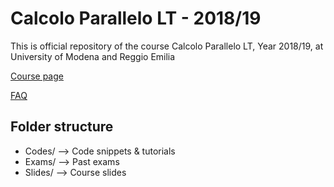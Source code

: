 # Calcolo Parallelo LT - 2018/19
This is official repository of the course Calcolo Parallelo LT, Year 2018/19, at University of Modena and Reggio Emilia

<a href="http://hipert.unimore.it/people/paolob/pub/Calcolo_Parallelo/">Course page</a>

<a href="http://hipert.unimore.it/people/paolob/pub/Calcolo_Parallelo/FAQ.html">FAQ</a>

## Folder structure

- Codes/ --> Code snippets & tutorials
- Exams/ --> Past exams
- Slides/ --> Course slides
